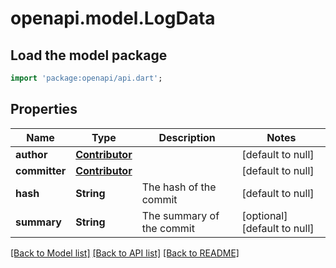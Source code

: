 # openapi.model.LogData

## Load the model package
```dart
import 'package:openapi/api.dart';
```

## Properties
Name | Type | Description | Notes
------------ | ------------- | ------------- | -------------
**author** | [**Contributor**](Contributor.md) |  | [default to null]
**committer** | [**Contributor**](Contributor.md) |  | [default to null]
**hash** | **String** | The hash of the commit | [default to null]
**summary** | **String** | The summary of the commit | [optional] [default to null]

[[Back to Model list]](../README.md#documentation-for-models) [[Back to API list]](../README.md#documentation-for-api-endpoints) [[Back to README]](../README.md)


